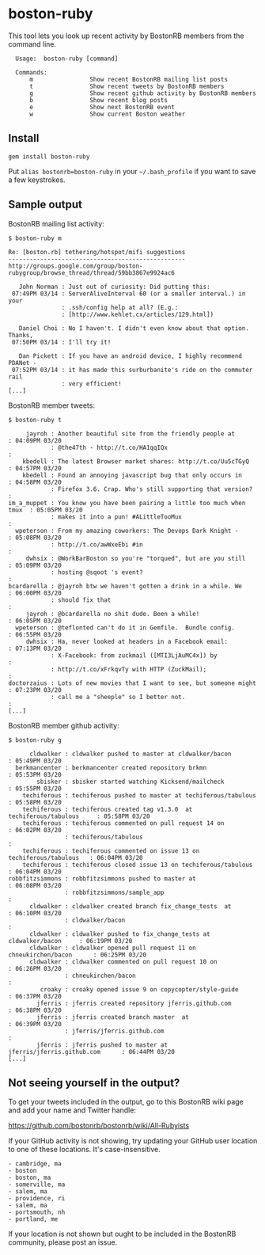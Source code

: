 # boston-ruby

This tool lets you look up recent activity by BostonRB members from the command
line.

      Usage:  boston-ruby [command]

      Commands:
          m                Show recent BostonRB mailing list posts
          t                Show recent tweets by BostonRB members
          g                Show recent github activity by BostonRB members
          b                Show recent blog posts
          e                Show next BostonRB event
          w                Show current Boston weather

## Install

    gem install boston-ruby


Put `alias bostonrb=boston-ruby` in your `~/.bash_profile` if you want to save a few
keystrokes.

## Sample output


BostonRB mailing list activity:

    $ boston-ruby m

    Re: [boston.rb] tethering/hotspot/mifi suggestions
    --------------------------------------------------
    http://groups.google.com/group/boston-rubygroup/browse_thread/thread/59bb3867e9924ac6

       John Norman : Just out of curiosity: Did putting this:                    
     07:49PM 03/14 : ServerAliveInterval 60 (or a smaller interval.) in your     
                   : .ssh/config help at all? (E.g.:                             
                   : [http://www.kehlet.cx/articles/129.html])                   

       Daniel Choi : No I haven't. I didn't even know about that option. Thanks, 
     07:50PM 03/14 : I'll try it!                                                

       Dan Pickett : If you have an android device, I highly recommend PDANet -  
     07:52PM 03/14 : it has made this surburbanite's ride on the commuter rail   
                   : very efficient!                                             
    [...]


BostonRB member tweets:

    $ boston-ruby t

         jayroh : Another beautiful site from the friendly people at          : 04:09PM 03/20
                : @the47th - http://t.co/HA1qqIQx                             :
        kbedell : The latest Browser market shares: http://t.co/Uu5cTGyQ      : 04:57PM 03/20
        kbedell : Found an annoying javascript bug that only occurs in        : 04:58PM 03/20
                : Firefox 3.6. Crap. Who's still supporting that version?     :
    im_a_muppet : You know you have been pairing a little too much when tmux  : 05:05PM 03/20
                : makes it into a pun! #ALittleTooMux                         :
      wpeterson : From my amazing coworkers: The Devops Dark Knight -         : 05:08PM 03/20
                : http://t.co/awWxeEbi #in                                    :
         dwhsix : @WorkBarBoston so you're "torqued", but are you still       : 05:09PM 03/20
                : hosting @sqoot 's event?                                    :
    bcardarella : @jayroh btw we haven't gotten a drink in a while. We        : 06:00PM 03/20
                : should fix that                                             :
         jayroh : @bcardarella no shit dude. Been a while!                    : 06:05PM 03/20
      wpeterson : @teflonted can't do it in Gemfile.  Bundle config.          : 06:55PM 03/20
         dwhsix : Ha, never looked at headers in a Facebook email:            : 07:13PM 03/20
                : X-Facebook: from zuckmail ([MTI3LjAuMC4x]) by               :
                : http://t.co/xFrkqvTy with HTTP (ZuckMail);                  :
    doctorzaius : Lots of new movies that I want to see, but someone might    : 07:23PM 03/20
                : call me a "sheeple" so I better not.                        :
    [...]

BostonRB member github activity:

    $ boston-ruby g

          cldwalker : cldwalker pushed to master at cldwalker/bacon               : 05:49PM 03/20
      berkmancenter : berkmancenter created repository brkmn                      : 05:53PM 03/20
            sbisker : sbisker started watching Kicksend/mailcheck                 : 05:55PM 03/20
        techiferous : techiferous pushed to master at techiferous/tabulous        : 05:58PM 03/20
        techiferous : techiferous created tag v1.3.0  at techiferous/tabulous     : 05:58PM 03/20
        techiferous : techiferous commented on pull request 14 on                 : 06:02PM 03/20
                    : techiferous/tabulous                                        :
        techiferous : techiferous commented on issue 13 on techiferous/tabulous   : 06:04PM 03/20
        techiferous : techiferous closed issue 13 on techiferous/tabulous         : 06:04PM 03/20
    robbfitzsimmons : robbfitzsimmons pushed to master at                         : 06:08PM 03/20
                    : robbfitzsimmons/sample_app                                  :
          cldwalker : cldwalker created branch fix_change_tests  at               : 06:10PM 03/20
                    : cldwalker/bacon                                             :
          cldwalker : cldwalker pushed to fix_change_tests at cldwalker/bacon     : 06:19PM 03/20
          cldwalker : cldwalker opened pull request 11 on chneukirchen/bacon      : 06:25PM 03/20
          cldwalker : cldwalker commented on pull request 10 on                   : 06:26PM 03/20
                    : chneukirchen/bacon                                          :
             croaky : croaky opened issue 9 on copycopter/style-guide             : 06:37PM 03/20
            jferris : jferris created repository jferris.github.com               : 06:38PM 03/20
            jferris : jferris created branch master  at                           : 06:39PM 03/20
                    : jferris/jferris.github.com                                  :
            jferris : jferris pushed to master at jferris/jferris.github.com      : 06:44PM 03/20
    [...]

## Not seeing yourself in the output?

To get your tweets included in the output, go to this BostonRB wiki page and
add your name and Twitter handle:

https://github.com/bostonrb/bostonrb/wiki/All-Rubyists

If your GitHub activity is not showing, try updating your GitHub user location to
one of these locations. It's case-insensitive.

    - cambridge, ma
    - boston
    - boston, ma
    - somerville, ma
    - salem, ma
    - providence, ri
    - salem, ma
    - portsmouth, nh
    - portland, me


If your location is not shown but ought to be included in the BostonRB
community, please post an issue.


